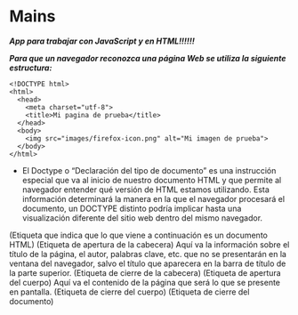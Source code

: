 # Mains
**_App para trabajar con JavaScript y en HTML!!!!!!_**

**_Para que un navegador reconozca una página Web se utiliza la siguiente estructura:_**

```
<!DOCTYPE html>
<html>
  <head>
    <meta charset="utf-8">
    <title>Mi pagina de prueba</title>
  </head>
  <body>
    <img src="images/firefox-icon.png" alt="Mi imagen de prueba">
  </body>
</html>
```
- El Doctype o “Declaración del tipo de documento” es una instrucción especial que va al inicio de nuestro documento HTML y que permite al navegador entender qué versión de HTML estamos utilizando. Esta información determinará la manera en la que el navegador procesará el documento, un DOCTYPE distinto podría implicar hasta una visualización diferente del sitio web dentro del mismo navegador.

<html> (Etiqueta que indica que lo que viene a continuación es un documento HTML)

<head> (Etiqueta de apertura de la cabecera) Aquí va la información sobre el título de la página, el autor, palabras clave, etc. que no se presentarán en la ventana del navegador, salvo el título que aparecera en la barra de título de la parte superior.

</head> (Etiqueta de cierre de la cabecera)

<body> (Etiqueta de apertura del cuerpo)  Aquí va el contenido de la página que será lo que se presente en pantalla.  
</body>(Etiqueta de cierre del cuerpo)
</html>(Etiqueta de cierre del documento)

